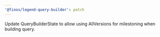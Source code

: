 ```yaml
---
'@finos/legend-query-builder': patch
---
```


Update QueryBuilderState to allow using AllVersions for milestoning when building query.
